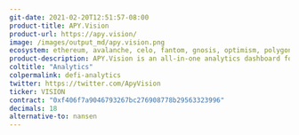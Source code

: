 ```yaml
---
git-date: 2021-02-20T12:51:57-08:00
product-title: APY.Vision
product-url: https://apy.vision/
image: /images/output_md/apy.vision.png
ecosystem: ethereum, avalanche, celo, fantom, gnosis, optimism, polygon, arbitrum
product-description: APY.Vision is an all-in-one analytics dashboard for liquidity providers and yield farmers
coltitle: "Analytics"
colpermalink: defi-analytics
twitter: https://twitter.com/ApyVision
ticker: VISION
contract: "0xf406f7a9046793267bc276908778b29563323996"
decimals: 18
alternative-to: nansen
---
```

